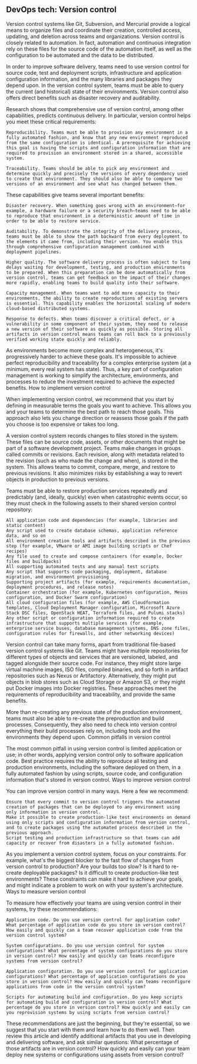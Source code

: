 ## DevOps tech: Version control

Version control systems like Git, Subversion, and Mercurial provide a logical means to organize files and coordinate their creation, controlled access, updating, and deletion across teams and organizations. Version control is closely related to automation. In fact, automation and continuous integration rely on these files for the source code of the automation itself, as well as the configuration to be automated and the data to be distributed.

In order to improve software delivery, teams need to use version control for source code, test and deployment scripts, infrastructure and application configuration information, and the many libraries and packages they depend upon. In the version control system, teams must be able to query the current (and historical) state of their environments. Version control also offers direct benefits such as disaster recovery and auditability.

Research shows that comprehensive use of version control, among other capabilities, predicts continuous delivery. In particular, version control helps you meet these critical requirements:

    Reproducibility. Teams must be able to provision any environment in a fully automated fashion, and know that any new environment reproduced from the same configuration is identical. A prerequisite for achieving this goal is having the scripts and configuration information that are required to provision an environment stored in a shared, accessible system.

    Traceability. Teams should be able to pick any environment and determine quickly and precisely the versions of every dependency used to create that environment. They should also be able to compare two versions of an environment and see what has changed between them.

These capabilities give teams several important benefits:

    Disaster recovery. When something goes wrong with an environment—for example, a hardware failure or a security breach—teams need to be able to reproduce that environment in a deterministic amount of time in order to be able to restore service.

    Auditability. To demonstrate the integrity of the delivery process, teams must be able to show the path backward from every deployment to the elements it came from, including their version. You enable this through comprehensive configuration management combined with deployment pipelines.

    Higher quality. The software delivery process is often subject to long delays waiting for development, testing, and production environments to be prepared. When this preparation can be done automatically from version control, teams can get feedback on the impact of their changes more rapidly, enabling teams to build quality into their software.

    Capacity management. When teams want to add more capacity to their environments, the ability to create reproductions of existing servers is essential. This capability enables the horizontal scaling of modern cloud-based distributed systems.

    Response to defects. When teams discover a critical defect, or a vulnerability in some component of their system, they need to release a new version of their software as quickly as possible. Storing all artifacts in version control means teams can roll back to a previously verified working state quickly and reliably.

As environments become more complex and heterogeneous, it's progressively harder to achieve these goals. It's impossible to achieve perfect reproducibility and traceability for a complex enterprise system (at a minimum, every real system has state). Thus, a key part of configuration management is working to simplify the architecture, environments, and processes to reduce the investment required to achieve the expected benefits.
How to implement version control

When implementing version control, we recommend that you start by defining in measurable terms the goals you want to achieve. This allows you and your teams to determine the best path to reach those goals. This approach also lets you change direction or reassess those goals if the path you choose is too expensive or takes too long.

A version control system records changes to files stored in the system. These files can be source code, assets, or other documents that might be part of a software development project. Teams make changes in groups called commits or revisions. Each revision, along with metadata related to the revision (such as who made the change and when), is stored in the system. This allows teams to commit, compare, merge, and restore to previous revisions. It also minimizes risks by establishing a way to revert objects in production to previous versions.

Teams must be able to restore production services repeatedly and predictably (and, ideally, quickly) even when catastrophic events occur, so they must check in the following assets to their shared version control repository:

    All application code and dependencies (for example, libraries and static content)
    Any script used to create database schemas, application reference data, and so on
    All environment creation tools and artifacts described in the previous step (for example, VMware or AMI image building scripts or Chef recipes)
    Any file used to create and compose containers (for example, Docker files and buildpacks)
    All supporting automated tests and any manual test scripts
    Any script that supports code packaging, deployment, database migration, and environment provisioning
    Supporting project artifacts (for example, requirements documentation, deployment procedures, and release notes)
    Container orchestration (for example, Kubernetes configuration, Mesos configuration, and Docker Swarm configuration)
    All cloud configuration files (for example, AWS Cloudformation templates, Cloud Deployment Manager configuration, Microsoft Azure Stack DSC files, OpenStack HEAT, Terraform files, and Pulumi stacks)
    Any other script or configuration information required to create infrastructure that supports multiple services (for example, enterprise service buses, database management systems, DNS zone files, configuration rules for firewalls, and other networking devices)

Version control can take many forms, apart from traditional file-based version control systems like Git. Teams might have multiple repositories for different types of objects and services that are versioned, labeled, and tagged alongside their source code. For instance, they might store large virtual machine images, ISO files, compiled binaries, and so forth in artifact repositories such as Nexus or Artifactory. Alternatively, they might put objects in blob stores such as Cloud Storage or Amazon S3, or they might put Docker images into Docker registries. These approaches meet the requirements of reproducibility and traceability, and provide the same benefits.

More than re-creating any previous state of the production environment, teams must also be able to re-create the preproduction and build processes. Consequently, they also need to check into version control everything their build processes rely on, including tools and the environments they depend upon.
Common pitfalls in version control

The most common pitfall in using version control is limited application or use; in other words, applying version control only to software application code. Best practice requires the ability to reproduce all testing and production environments, including the software deployed on them, in a fully automated fashion by using scripts, source code, and configuration information that's stored in version control.
Ways to improve version control

You can improve version control in many ways. Here a few we recommend:

    Ensure that every commit to version control triggers the automated creation of packages that can be deployed to any environment using only information in version control.
    Make it possible to create production-like test environments on demand using only scripts and configuration information from version control, and to create packages using the automated process described in the previous approach.
    Script testing and production infrastructure so that teams can add capacity or recover from disasters in a fully automated fashion.

As you implement a version control system, focus on your constraints. For example, what's the biggest blocker to the fast flow of changes from version control to production? Are your builds too slow? Is it hard to re-create deployable packages? Is it difficult to create production-like test environments? These constraints can make it hard to achieve your goals, and might indicate a problem to work on with your system's architecture.
Ways to measure version control

To measure how effectively your teams are using version control in their systems, try these recommendations:

    Application code. Do you use version control for application code? What percentage of application code do you store in version control? How easily and quickly can a team recover application code from the version control system?

    System configurations. Do you use version control for system configurations? What percentage of system configurations do you store in version control? How easily and quickly can teams reconfigure systems from version control?

    Application configuration. Do you use version control for application configurations? What percentage of application configurations do you store in version control? How easily and quickly can teams reconfigure applications from code in the version control system?

    Scripts for automating build and configuration. Do you keep scripts for automating build and configuration in version control? What percentage do you store in version control? How quickly and easily can you reprovision systems by using scripts from version control?

These recommendations are just the beginning, but they're essential, so we suggest that you start with them and learn how to do them well. Then review this article and identify additional artifacts that you use in developing and delivering software, and ask similar questions: What percentage of those artifacts are in version control? How quickly and easily can your team deploy new systems or configurations using assets from version control?
